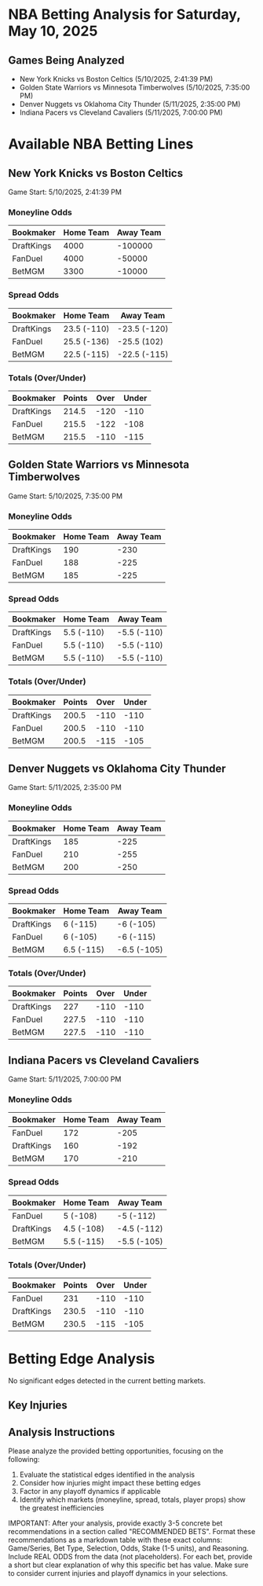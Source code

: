 # NBA Betting Analysis for Saturday, May 10, 2025

## Games Being Analyzed

- New York Knicks vs Boston Celtics (5/10/2025, 2:41:39 PM)
- Golden State Warriors vs Minnesota Timberwolves (5/10/2025, 7:35:00 PM)
- Denver Nuggets vs Oklahoma City Thunder (5/11/2025, 2:35:00 PM)
- Indiana Pacers vs Cleveland Cavaliers (5/11/2025, 7:00:00 PM)

# Available NBA Betting Lines

## New York Knicks vs Boston Celtics
Game Start: 5/10/2025, 2:41:39 PM

### Moneyline Odds
| Bookmaker | Home Team | Away Team |
|-----------|-----------|----------|
| DraftKings | 4000 | -100000 |
| FanDuel | 4000 | -50000 |
| BetMGM | 3300 | -10000 |

### Spread Odds
| Bookmaker | Home Team | Away Team |
|-----------|-----------|----------|
| DraftKings | 23.5 (-110) | -23.5 (-120) |
| FanDuel | 25.5 (-136) | -25.5 (102) |
| BetMGM | 22.5 (-115) | -22.5 (-115) |

### Totals (Over/Under)
| Bookmaker | Points | Over | Under |
|-----------|--------|------|-------|
| DraftKings | 214.5 | -120 | -110 |
| FanDuel | 215.5 | -122 | -108 |
| BetMGM | 215.5 | -110 | -115 |


## Golden State Warriors vs Minnesota Timberwolves
Game Start: 5/10/2025, 7:35:00 PM

### Moneyline Odds
| Bookmaker | Home Team | Away Team |
|-----------|-----------|----------|
| DraftKings | 190 | -230 |
| FanDuel | 188 | -225 |
| BetMGM | 185 | -225 |

### Spread Odds
| Bookmaker | Home Team | Away Team |
|-----------|-----------|----------|
| DraftKings | 5.5 (-110) | -5.5 (-110) |
| FanDuel | 5.5 (-110) | -5.5 (-110) |
| BetMGM | 5.5 (-110) | -5.5 (-110) |

### Totals (Over/Under)
| Bookmaker | Points | Over | Under |
|-----------|--------|------|-------|
| DraftKings | 200.5 | -110 | -110 |
| FanDuel | 200.5 | -110 | -110 |
| BetMGM | 200.5 | -115 | -105 |


## Denver Nuggets vs Oklahoma City Thunder
Game Start: 5/11/2025, 2:35:00 PM

### Moneyline Odds
| Bookmaker | Home Team | Away Team |
|-----------|-----------|----------|
| DraftKings | 185 | -225 |
| FanDuel | 210 | -255 |
| BetMGM | 200 | -250 |

### Spread Odds
| Bookmaker | Home Team | Away Team |
|-----------|-----------|----------|
| DraftKings | 6 (-115) | -6 (-105) |
| FanDuel | 6 (-105) | -6 (-115) |
| BetMGM | 6.5 (-115) | -6.5 (-105) |

### Totals (Over/Under)
| Bookmaker | Points | Over | Under |
|-----------|--------|------|-------|
| DraftKings | 227 | -110 | -110 |
| FanDuel | 227.5 | -110 | -110 |
| BetMGM | 227.5 | -110 | -110 |


## Indiana Pacers vs Cleveland Cavaliers
Game Start: 5/11/2025, 7:00:00 PM

### Moneyline Odds
| Bookmaker | Home Team | Away Team |
|-----------|-----------|----------|
| FanDuel | 172 | -205 |
| DraftKings | 160 | -192 |
| BetMGM | 170 | -210 |

### Spread Odds
| Bookmaker | Home Team | Away Team |
|-----------|-----------|----------|
| FanDuel | 5 (-108) | -5 (-112) |
| DraftKings | 4.5 (-108) | -4.5 (-112) |
| BetMGM | 5.5 (-115) | -5.5 (-105) |

### Totals (Over/Under)
| Bookmaker | Points | Over | Under |
|-----------|--------|------|-------|
| FanDuel | 231 | -110 | -110 |
| DraftKings | 230.5 | -110 | -110 |
| BetMGM | 230.5 | -115 | -105 |


# Betting Edge Analysis

No significant edges detected in the current betting markets.


## Key Injuries


## Analysis Instructions

Please analyze the provided betting opportunities, focusing on the following:

1. Evaluate the statistical edges identified in the analysis
2. Consider how injuries might impact these betting edges
3. Factor in any playoff dynamics if applicable
4. Identify which markets (moneyline, spread, totals, player props) show the greatest inefficiencies

IMPORTANT: After your analysis, provide exactly 3-5 concrete bet recommendations in a section called "RECOMMENDED BETS". Format these recommendations as a markdown table with these exact columns: Game/Series, Bet Type, Selection, Odds, Stake (1-5 units), and Reasoning. Include REAL ODDS from the data (not placeholders). For each bet, provide a short but clear explanation of why this specific bet has value. Make sure to consider current injuries and playoff dynamics in your selections.